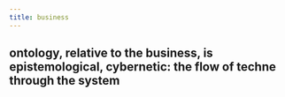 ```yaml
---
title: business
---
```


## ontology, relative to the business, is epistemological, cybernetic: the flow of techne through the system
